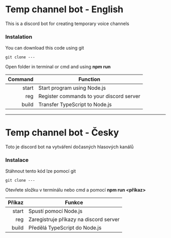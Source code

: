 
# Temp channel bot - English
This is a discord bot for creating temporary voice channels
### Instalation
You can download this code using git
```
git clone ---
```
Open folder in terminal or cmd and using **npm run <command>**

| Command | Function |
| -: | ------------- |
| start  | Start program using Node.js  |
|  reg   | Register commands to your discord server  |
| build  | Transfer TypeScript to Node.js |

---
# Temp channel bot - Česky
Toto je discord bot na vytváření dočasných hlasových kanálů
### Instalace
Stáhnout tento kód lze pomocí git
```
git clone ---
```
Otevřete složku v terminálu nebo cmd a pomocí **npm run <příkaz>**

| Příkaz | Funkce |
| -: | ------------- |
| start  | Spustí pomocí Node.js  |
|  reg   | Zaregistruje příkazy na discord server  |
| build  | Předělá TypeScript do Node.js|
